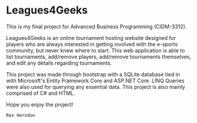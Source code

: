 # Leagues4Geeks

This is my final project for Advanced Business Programming (CIDM-3312). 

Leagues4Geeks is an online tournament hosting website designed for players who are always interested in getting involved with the e-sports community, but never knew where to start. This web application is able to list tournaments, add/remove players, add/remove tournaments themselves, and edit any details regarding tournaments.

This project was made through bootstrap with a SQLite database tied in with Microsoft's Entity Framework Core and ASP.NET Core. LINQ Queries were also used for querying any essential data. This project is also mainly comprised of C# and HTML.

Hope you enjoy the project!

    Rex Herndon

